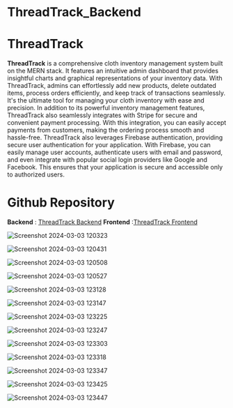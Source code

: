 # ThreadTrack_Backend
# ThreadTrack 

**ThreadTrack** is a comprehensive cloth inventory management system built on the MERN stack. It features an intuitive admin dashboard that provides insightful charts and graphical representations of your inventory data. With ThreadTrack, admins can effortlessly add new products, delete outdated items, process orders efficiently, and keep track of transactions seamlessly. It's the ultimate tool for managing your cloth inventory with ease and precision.
In addition to its powerful inventory management features, ThreadTrack also seamlessly integrates with Stripe for secure and convenient payment processing. With this integration, you can easily accept payments from customers, making the ordering process smooth and hassle-free.
ThreadTrack also leverages Firebase authentication, providing secure user authentication for your application. With Firebase, you can easily manage user accounts, authenticate users with email and password, and even integrate with popular social login providers like Google and Facebook. This ensures that your application is secure and accessible only to authorized users.


# Github Repository

**Backend**  :  [ThreadTrack Backend](https://github.com/ThrishikShetty/ThreadTrack_Backend)
**Frontend** :[ThreadTrack Frontend](https://github.com/ThrishikShetty/ThreadTrack_Frontend)

![Screenshot 2024-03-03 120323](https://github.com/ThrishikShetty/ThreadTrack_Backend/assets/117003353/261d3c03-bd07-43cd-9501-56060326c11c)


![Screenshot 2024-03-03 120431](https://github.com/ThrishikShetty/ThreadTrack_Backend/assets/117003353/87905f77-303c-4c25-b9b3-e62f67ea5097)

![Screenshot 2024-03-03 120508](https://github.com/ThrishikShetty/ThreadTrack_Backend/assets/117003353/1cf72d1c-c22b-42f3-804a-d4d0ce53f526)

![Screenshot 2024-03-03 120527](https://github.com/ThrishikShetty/ThreadTrack_Backend/assets/117003353/91362cf7-658e-46e1-9eb7-d29dcfd94c22)


![Screenshot 2024-03-03 123128](https://github.com/ThrishikShetty/ThreadTrack_Backend/assets/117003353/d9b4b23c-78ff-41f3-ac20-c0674fe0d33f)

![Screenshot 2024-03-03 123147](https://github.com/ThrishikShetty/ThreadTrack_Backend/assets/117003353/09a4dd0b-3c4f-4d3c-86ad-fab082dab3f9)


![Screenshot 2024-03-03 123225](https://github.com/ThrishikShetty/ThreadTrack_Backend/assets/117003353/8c99e4ef-70dc-46bf-85fc-9f59ddc00f42)

![Screenshot 2024-03-03 123247](https://github.com/ThrishikShetty/ThreadTrack_Backend/assets/117003353/4114e544-1895-4b46-8931-4e0ece92e1f9)


![Screenshot 2024-03-03 123303](https://github.com/ThrishikShetty/ThreadTrack_Backend/assets/117003353/5148f9e2-2fd5-4ea5-b724-41f235b55147)

![Screenshot 2024-03-03 123318](https://github.com/ThrishikShetty/ThreadTrack_Backend/assets/117003353/140d44dd-3179-4226-a61c-d3e6f47622d5)

![Screenshot 2024-03-03 123347](https://github.com/ThrishikShetty/ThreadTrack_Backend/assets/117003353/09d2076c-c47e-4a08-b694-30369be249a1)

![Screenshot 2024-03-03 123425](https://github.com/ThrishikShetty/ThreadTrack_Backend/assets/117003353/36b831b6-87e9-4430-83cf-daaac397085a)

![Screenshot 2024-03-03 123447](https://github.com/ThrishikShetty/ThreadTrack_Backend/assets/117003353/79a44225-604a-4716-b5f4-1b97ad75b288)

